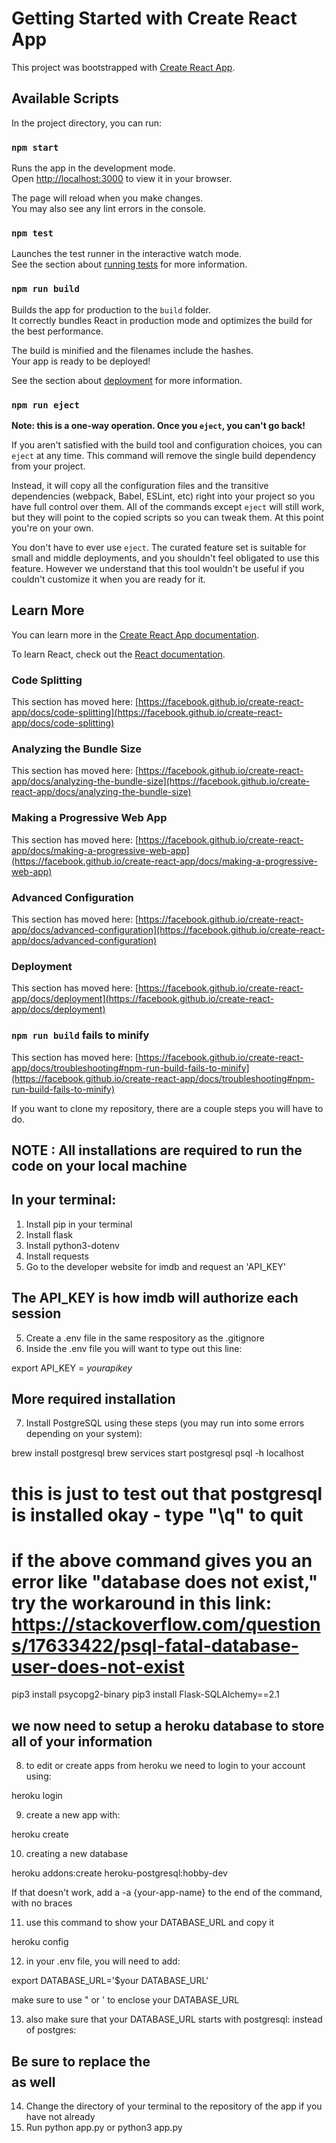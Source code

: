 # Getting Started with Create React App

This project was bootstrapped with [Create React App](https://github.com/facebook/create-react-app).

## Available Scripts

In the project directory, you can run:

### `npm start`

Runs the app in the development mode.\
Open [http://localhost:3000](http://localhost:3000) to view it in your browser.

The page will reload when you make changes.\
You may also see any lint errors in the console.

### `npm test`

Launches the test runner in the interactive watch mode.\
See the section about [running tests](https://facebook.github.io/create-react-app/docs/running-tests) for more information.

### `npm run build`

Builds the app for production to the `build` folder.\
It correctly bundles React in production mode and optimizes the build for the best performance.

The build is minified and the filenames include the hashes.\
Your app is ready to be deployed!

See the section about [deployment](https://facebook.github.io/create-react-app/docs/deployment) for more information.

### `npm run eject`

**Note: this is a one-way operation. Once you `eject`, you can't go back!**

If you aren't satisfied with the build tool and configuration choices, you can `eject` at any time. This command will remove the single build dependency from your project.

Instead, it will copy all the configuration files and the transitive dependencies (webpack, Babel, ESLint, etc) right into your project so you have full control over them. All of the commands except `eject` will still work, but they will point to the copied scripts so you can tweak them. At this point you're on your own.

You don't have to ever use `eject`. The curated feature set is suitable for small and middle deployments, and you shouldn't feel obligated to use this feature. However we understand that this tool wouldn't be useful if you couldn't customize it when you are ready for it.

## Learn More

You can learn more in the [Create React App documentation](https://facebook.github.io/create-react-app/docs/getting-started).

To learn React, check out the [React documentation](https://reactjs.org/).

### Code Splitting

This section has moved here: [https://facebook.github.io/create-react-app/docs/code-splitting](https://facebook.github.io/create-react-app/docs/code-splitting)

### Analyzing the Bundle Size

This section has moved here: [https://facebook.github.io/create-react-app/docs/analyzing-the-bundle-size](https://facebook.github.io/create-react-app/docs/analyzing-the-bundle-size)

### Making a Progressive Web App

This section has moved here: [https://facebook.github.io/create-react-app/docs/making-a-progressive-web-app](https://facebook.github.io/create-react-app/docs/making-a-progressive-web-app)

### Advanced Configuration

This section has moved here: [https://facebook.github.io/create-react-app/docs/advanced-configuration](https://facebook.github.io/create-react-app/docs/advanced-configuration)

### Deployment

This section has moved here: [https://facebook.github.io/create-react-app/docs/deployment](https://facebook.github.io/create-react-app/docs/deployment)

### `npm run build` fails to minify

This section has moved here: [https://facebook.github.io/create-react-app/docs/troubleshooting#npm-run-build-fails-to-minify](https://facebook.github.io/create-react-app/docs/troubleshooting#npm-run-build-fails-to-minify)

If you want to clone my repository, there are a couple steps you will have to do.
## NOTE : All installations are required to run the code on your local machine

## In your terminal:
1. Install pip in your terminal
2. Install flask
3. Install python3-dotenv
4. Install requests
4. Go to the developer website for imdb and request an 'API_KEY'
## The API_KEY is how imdb will authorize each session
5. Create a .env file in the same respository as the .gitignore
6. Inside the .env file you will want to type out this line:

export API_KEY = $your api key$

## More required installation
7. Install PostgreSQL using these steps (you may run into some errors depending on your system):

brew install postgresql
brew services start postgresql
psql -h localhost  
# this is just to test out that postgresql is installed okay - type "\q" to quit
# if the above command gives you an error like "database <user> does not exist," try the workaround in this link: https://stackoverflow.com/questions/17633422/psql-fatal-database-user-does-not-exist
pip3 install psycopg2-binary
pip3 install Flask-SQLAlchemy==2.1


## we now need to setup a heroku database to store all of your information
8. to edit or create apps from heroku we need to login to your account using:

heroku login

9. create a new app with:

heroku create

10. creating a new database

heroku addons:create heroku-postgresql:hobby-dev 

 If that doesn't work, add a -a {your-app-name} to the end of the command, with no braces

11. use this command to show your DATABASE_URL and copy it

heroku config

12. in your .env file, you will need to add:

export DATABASE_URL='$your DATABASE_URL'

 make sure to use " or ' to enclose your DATABASE_URL

13. also make sure that your DATABASE_URL starts with postgresql: instead of postgres:

## Be sure to replace the $$$$ as well
14. Change the directory of your terminal to the repository of the app if you have not already
15. Run python app.py or python3 app.py
